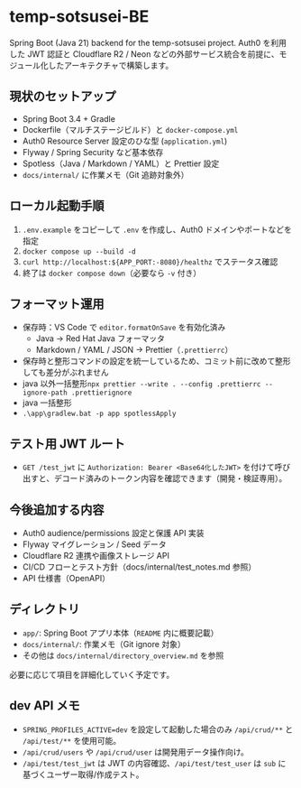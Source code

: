 # temp-sotsusei-BE

Spring Boot (Java 21) backend for the temp-sotsusei project. Auth0 を利用した JWT 認証と Cloudflare R2 / Neon などの外部サービス統合を前提に、モジュール化したアーキテクチャで構築します。

## 現状のセットアップ

- Spring Boot 3.4 + Gradle
- Dockerfile（マルチステージビルド）と `docker-compose.yml`
- Auth0 Resource Server 設定のひな型 (`application.yml`)
- Flyway / Spring Security など基本依存
- Spotless（Java / Markdown / YAML）と Prettier 設定
- `docs/internal/` に作業メモ（Git 追跡対象外）

## ローカル起動手順

1. `.env.example` をコピーして `.env` を作成し、Auth0 ドメインやポートなどを指定
2. `docker compose up --build -d`
3. `curl http://localhost:${APP_PORT:-8080}/healthz` でステータス確認
4. 終了は `docker compose down`（必要なら `-v` 付き）

## フォーマット運用

- 保存時：VS Code で `editor.formatOnSave` を有効化済み
  - Java → Red Hat Java フォーマッタ
  - Markdown / YAML / JSON → Prettier（`.prettierrc`）
- 保存時と整形コマンドの設定を統一しているため、コミット前に改めて整形しても差分がぶれません
- java 以外一括整形`npx prettier --write . --config .prettierrc --ignore-path .prettierignore`
- java 一括整形
- `.\app\gradlew.bat -p app spotlessApply`

## テスト用 JWT ルート

- `GET /test_jwt` に `Authorization: Bearer <Base64化したJWT>` を付けて呼び出すと、デコード済みのトークン内容を確認できます（開発・検証専用）。

## 今後追加する内容

- Auth0 audience/permissions 設定と保護 API 実装
- Flyway マイグレーション / Seed データ
- Cloudflare R2 連携や画像ストレージ API
- CI/CD フローとテスト方針（docs/internal/test_notes.md 参照）
- API 仕様書（OpenAPI）

## ディレクトリ

- `app/`: Spring Boot アプリ本体（`README` 内に概要記載）
- `docs/internal/`: 作業メモ（Git ignore 対象）
- その他は `docs/internal/directory_overview.md` を参照

必要に応じて項目を詳細化していく予定です。

## dev API メモ

- `SPRING_PROFILES_ACTIVE=dev` を設定して起動した場合のみ `/api/crud/**` と `/api/test/**` を使用可能。
- `/api/crud/users` や `/api/crud/user` は開発用データ操作向け。
- `/api/test/test_jwt` は JWT の内容確認、`/api/test/test_user` は `sub` に基づくユーザー取得/作成テスト。
